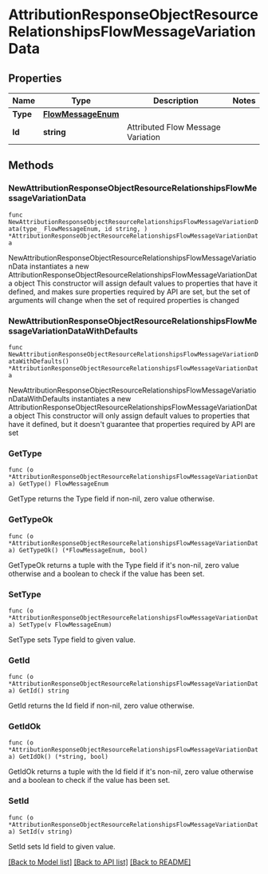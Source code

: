# AttributionResponseObjectResourceRelationshipsFlowMessageVariationData

## Properties

Name | Type | Description | Notes
------------ | ------------- | ------------- | -------------
**Type** | [**FlowMessageEnum**](FlowMessageEnum.md) |  | 
**Id** | **string** | Attributed Flow Message Variation | 

## Methods

### NewAttributionResponseObjectResourceRelationshipsFlowMessageVariationData

`func NewAttributionResponseObjectResourceRelationshipsFlowMessageVariationData(type_ FlowMessageEnum, id string, ) *AttributionResponseObjectResourceRelationshipsFlowMessageVariationData`

NewAttributionResponseObjectResourceRelationshipsFlowMessageVariationData instantiates a new AttributionResponseObjectResourceRelationshipsFlowMessageVariationData object
This constructor will assign default values to properties that have it defined,
and makes sure properties required by API are set, but the set of arguments
will change when the set of required properties is changed

### NewAttributionResponseObjectResourceRelationshipsFlowMessageVariationDataWithDefaults

`func NewAttributionResponseObjectResourceRelationshipsFlowMessageVariationDataWithDefaults() *AttributionResponseObjectResourceRelationshipsFlowMessageVariationData`

NewAttributionResponseObjectResourceRelationshipsFlowMessageVariationDataWithDefaults instantiates a new AttributionResponseObjectResourceRelationshipsFlowMessageVariationData object
This constructor will only assign default values to properties that have it defined,
but it doesn't guarantee that properties required by API are set

### GetType

`func (o *AttributionResponseObjectResourceRelationshipsFlowMessageVariationData) GetType() FlowMessageEnum`

GetType returns the Type field if non-nil, zero value otherwise.

### GetTypeOk

`func (o *AttributionResponseObjectResourceRelationshipsFlowMessageVariationData) GetTypeOk() (*FlowMessageEnum, bool)`

GetTypeOk returns a tuple with the Type field if it's non-nil, zero value otherwise
and a boolean to check if the value has been set.

### SetType

`func (o *AttributionResponseObjectResourceRelationshipsFlowMessageVariationData) SetType(v FlowMessageEnum)`

SetType sets Type field to given value.


### GetId

`func (o *AttributionResponseObjectResourceRelationshipsFlowMessageVariationData) GetId() string`

GetId returns the Id field if non-nil, zero value otherwise.

### GetIdOk

`func (o *AttributionResponseObjectResourceRelationshipsFlowMessageVariationData) GetIdOk() (*string, bool)`

GetIdOk returns a tuple with the Id field if it's non-nil, zero value otherwise
and a boolean to check if the value has been set.

### SetId

`func (o *AttributionResponseObjectResourceRelationshipsFlowMessageVariationData) SetId(v string)`

SetId sets Id field to given value.



[[Back to Model list]](../README.md#documentation-for-models) [[Back to API list]](../README.md#documentation-for-api-endpoints) [[Back to README]](../README.md)


